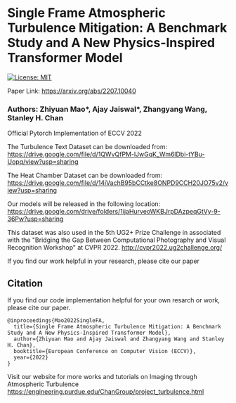 # Single Frame Atmospheric Turbulence Mitigation: A Benchmark Study and A New Physics-Inspired Transformer Model
[![License: MIT](https://img.shields.io/badge/License-MIT-green.svg)](https://opensource.org/licenses/MIT)

Paper Link: https://arxiv.org/abs/2207.10040

### Authors: Zhiyuan Mao*, Ajay Jaiswal*, Zhangyang Wang, Stanley H. Chan
Official Pytorch Implementation of ECCV 2022 

The Turbulence Text Dataset can be downloaded from: https://drive.google.com/file/d/1QWvQfPM-lJwGqK_Wm6lDbi-tYBu-Uopq/view?usp=sharing

The Heat Chamber Dataset can be downloaded from: https://drive.google.com/file/d/14iVachB95bCCtke8ONPD9CCH20JO75v2/view?usp=sharing

Our models will be released in the following location: https://drive.google.com/drive/folders/1ijaHurveoWKBJrpDAzpeqGtVy-9-36Pw?usp=sharing

This dataset was also used in the 5th UG2+ Prize Challenge in associated with the "Bridging the Gap Between Computational Photography and Visual Recognition Workshop" at CVPR 2022. http://cvpr2022.ug2challenge.org/

If you find our work helpful in your research, please cite our paper

## Citation

If you find our code implementation helpful for your own resarch or work, please cite our paper.
```
@inproceedings{Mao2022SingleFA,
  title={Single Frame Atmospheric Turbulence Mitigation: A Benchmark Study and A New Physics-Inspired Transformer Model},
  author={Zhiyuan Mao and Ajay Jaiswal and Zhangyang Wang and Stanley H. Chan},
  booktitle={European Conference on Computer Vision (ECCV)},
  year={2022}
}
```
Visit our website for more works and tutorials on Imaging through Atmospheric Turbulence
https://engineering.purdue.edu/ChanGroup/project_turbulence.html
